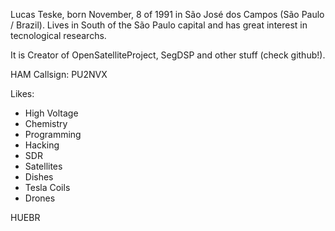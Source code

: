 Lucas Teske, born November, 8 of 1991 in São José dos Campos (São Paulo / Brazil). Lives in South of the São Paulo capital and has great interest in tecnological researchs.

It is Creator of OpenSatelliteProject, SegDSP and other stuff (check github!).

HAM Callsign: PU2NVX

Likes:
  * High Voltage
  * Chemistry
  * Programming
  * Hacking
  * SDR
  * Satellites
  * Dishes
  * Tesla Coils
  * Drones

HUEBR